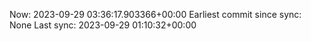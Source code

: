 Now: 2023-09-29 03:36:17.903366+00:00 Earliest commit since sync: None Last sync: 2023-09-29 01:10:32+00:00

